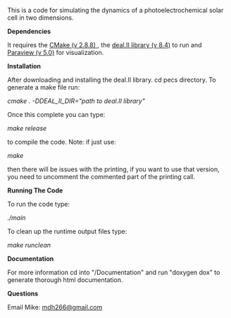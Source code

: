 This is a code for simulating the dynamics of a photoelectrochemical solar cell in two dimensions. 



**Dependencies**

It requires the [CMake (v 2.8.8) ](http://cmake.org), the [deal.II library (v 8.4)](http://dealii.org) to run and [Paraview (v 5.0)](http://www.paraview.org) for visualization.  

**Installation**

After downloading and installing the deal.II library.  cd pecs directory.  To generate a make file run: 

*cmake . -DDEAL_II_DIR="path to deal.II library"*

Once this complete you can type:

*make release*

to compile the code. Note: if just use:

*make* 

then there will be issues with the printing, if you want to use that version, you need to uncomment the commented part of the printing call.


**Running The Code**

To run the code type:

*./main*

To clean up the runtime output files type:

*make runclean*


**Documentation**

For more information cd into "/Documentation" and run "doxygen dox" to generate thorough html documentation.


**Questions**

Email Mike: mdh266@gmail.com
